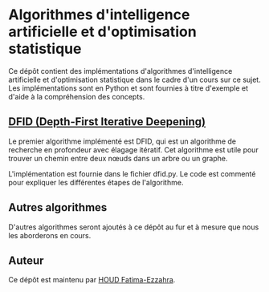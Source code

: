 # Algorithmes d'intelligence artificielle et d'optimisation statistique

Ce dépôt contient des implémentations d'algorithmes d'intelligence artificielle et d'optimisation statistique dans le cadre d'un cours sur ce sujet. Les implémentations sont en Python et sont fournies à titre d'exemple et d'aide à la compréhension des concepts.

## [DFID (Depth-First Iterative Deepening)](https://github.com/HOUD-FatimaEzzahra/Algorithmes-Implementation/blob/main/Depth-First%20Iterative%20Deepening.py)

Le premier algorithme implémenté est DFID, qui est un algorithme de recherche en profondeur avec élagage itératif. Cet algorithme est utile pour trouver un chemin entre deux nœuds dans un arbre ou un graphe.

L'implémentation est fournie dans le fichier dfid.py. Le code est commenté pour expliquer les différentes étapes de l'algorithme.

## Autres algorithmes
D'autres algorithmes seront ajoutés à ce dépôt au fur et à mesure que nous les aborderons en cours.

## Auteur

Ce dépôt est maintenu par [HOUD Fatima-Ezzahra](https://github.com/HOUD-FatimaEzzahra).
